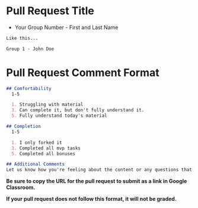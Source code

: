 # Pull Request Title
- Your Group Number - First and Last Name
```markdown
Like this...

Group 1 - John Doe
```

# Pull Request Comment Format

```markdown
## Comfortability
  1-5

  1. Struggling with material
  3. Can complete it, but don't fully understand it.
  5. Fully understand today's material

## Completion
  1-5

  1. I only forked it
  3. Completed all mvp tasks
  5. Completed all bonuses

## Additional Comments
Let us know how you're feeling about the content or any questions that you may still have. If you had trouble with this homework, let us know what you had trouble with. (Be as specific as possible!)
```
**Be sure to copy the URL for the pull request to submit as a link in Google Classroom.**

**If your pull request does not follow this format, it will not be graded.**
